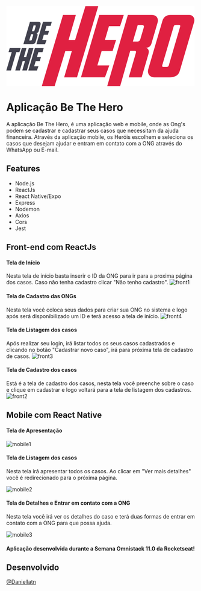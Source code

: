 <img src="/frontend/src/assets/logo.svg" align="center"> 

# Aplicação Be The Hero
A aplicação Be The Hero, é uma aplicação web e mobile, onde as Ong's podem se cadastrar e cadastrar seus casos que necessitam da ajuda financeira. Através da aplicação mobile, os Heróis escolhem e seleciona os casos que desejam ajudar e entram em contato com a ONG através do WhatsApp ou E-mail.



## Features
<ul>
  <li>Node.js </li>
  <li>ReactJs </li>
  <li>React Native/Expo</li>
  <li>Express </li>
  <li>Nodemon </li>
  <li>Axios </li>
  <li>Cors </li>
  <li>Jest </li>
</ul>

## Front-end com ReactJs
#### Tela de Início

Nesta tela de início basta inserir o ID da ONG para ir para a proxima página dos casos. Caso não tenha cadastro clicar "Não tenho cadastro".
![front1](https://user-images.githubusercontent.com/37125367/78699415-3f64dd80-78da-11ea-8555-deb6a3ed2010.PNG)

#### Tela de Cadastro das ONGs
Nesta tela você coloca seus dados para criar sua ONG no sistema e logo após será disponibilizado um ID e terá acesso a tela de início.
![front4](https://user-images.githubusercontent.com/37125367/78699420-412ea100-78da-11ea-9253-f2a42477ece0.PNG)

#### Tela de Listagem dos casos
Após realizar seu login, irá listar todos os seus casos cadastrados e clicando no botão "Cadastrar novo caso", irá para próxima tela de cadastro de casos.
![front3](https://user-images.githubusercontent.com/37125367/78699419-412ea100-78da-11ea-8b2a-46d66c6e3a5e.PNG)

#### Tela de Cadastro dos casos
Está é a tela de cadastro dos casos, nesta tela você preenche sobre o caso e clique em cadastrar e logo voltará para a tela de listagem dos cadastros.
![front2](https://user-images.githubusercontent.com/37125367/78699417-40960a80-78da-11ea-9c9d-7e11c9bc0d06.PNG)


## Mobile com React Native
#### Tela de Apresentação
![mobile1](https://user-images.githubusercontent.com/37125367/78699054-a33ad680-78d9-11ea-8ec1-b1f78f56cf44.PNG)

#### Tela de Listagem dos casos
Nesta tela irá apresentar todos os casos. Ao clicar em "Ver mais detalhes" você é redirecionado para o próxima página.

![mobile2](https://user-images.githubusercontent.com/37125367/78699056-a46c0380-78d9-11ea-8f15-ed6e50a5d07f.PNG)

#### Tela de Detalhes e Entrar em contato com a ONG
Nesta tela você irá ver os detalhes do caso e terá duas formas de entrar em contato com a ONG para que possa ajuda. 

![mobile3](https://user-images.githubusercontent.com/37125367/78699057-a5049a00-78d9-11ea-80af-a61b3bc08d91.PNG)


#### Aplicação desenvolvida durante a Semana Omnistack 11.0 da Rocketseat!

## Desenvolvido
<a href="https://github.com/Daniellatn"> @Daniellatn </a>

